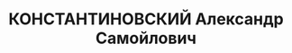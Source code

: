 ---
title: КОНСТАНТИНОВСКИЙ Александр Самойлович
description: р. 1904, м. Одеса, єврей, з службовців, позапартійний, освіта вища, головний
  енергетик тресту "Руда" Кривбасу. 27.10.1937 звинувачений у належності до а/рад.
  організації, розстріляний 28.10.1937 р. Реабілітований 18.11.1958 р.
---